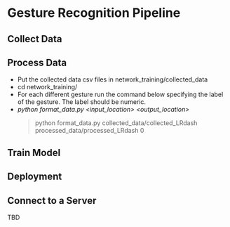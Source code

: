 # Gesture Recognition Pipeline

## Collect Data

## Process Data

* Put the collected data csv files in network_training/collected_data
* cd network_training/ 
* For each different gesture run the command below specifying the label of the gesture. The label should be numeric.
* _python format_data.py <input_location> <output_location> <label>_
	>python format_data.py collected_data/collected_LRdash processed_data/processed_LRdash 0
## Train Model

## Deployment

## Connect to a Server

TBD
